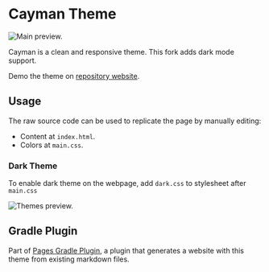 # Cayman Theme

![Main preview.](https://github.com/hendraanggrian/cayman-theme/raw/assets/preview_main.png)

Cayman is a clean and responsive theme. This fork adds dark mode support.

Demo the theme on [repository website](http://hendraanggrian.com/cayman-theme/).

## Usage

The raw source code can be used to replicate the page by manually editing:

- Content at `index.html`.
- Colors at `main.css`.

### Dark Theme

To enable dark theme on the webpage, add `dark.css` to stylesheet
after `main.css`

![Themes preview.](https://github.com/hendraanggrian/cayman-theme/raw/assets/preview_themes.png)

## Gradle Plugin

Part of [Pages Gradle Plugin](https://github.com/hendraanggrian/pages-gradle-plugin/),
a plugin that generates a website with this theme from existing markdown files.
